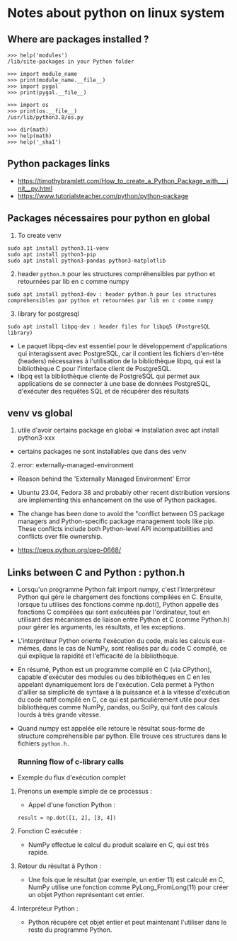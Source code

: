 # Notes about python on linux system

## Where are packages installed ?

```
>>> help('modules')
/lib/site-packages in your Python folder

>>> import module_name
>>> print(module_name.__file__)
>>> import pygal
>>> print(pygal.__file__)

>>> import os
>>> print(os.__file__)
/usr/lib/python3.8/os.py
```


```
>>> dir(math)
>>> help(math)
>>> help('_sha1')
```

## Python packages links
- https://timothybramlett.com/How_to_create_a_Python_Package_with___init__py.html
- https://www.tutorialsteacher.com/python/python-package

## Packages nécessaires pour python en global
1. To create venv
```
sudo apt install python3.11-venv
sudo apt install python3-pip
sudo apt install python3-pandas python3-matplotlib
```
2. header `python.h` pour les structures compréhensibles par python et retournées par lib en c comme numpy
```
sudo apt install python3-dev : header python.h pour les structures compréhensibles par python et retournées par lib en c comme numpy 
```
3. library for postgresql 
```
sudo apt install libpq-dev : header files for libpq5 (PostgreSQL library)
```
- Le paquet libpq-dev est essentiel pour le développement d'applications qui interagissent avec PostgreSQL, car il contient les fichiers d'en-tête (headers) nécessaires à l'utilisation de la bibliothèque libpq, qui est la bibliothèque C pour l'interface client de PostgreSQL.
- libpq est la bibliothèque cliente de PostgreSQL qui permet aux applications de se connecter à une base de données PostgreSQL, d'exécuter des requêtes SQL et de récupérer des résultats

## venv vs global
1. utile d'avoir certains package en global => installation avec apt install python3-xxx
- certains packages ne sont installables que dans des venv

2. error: externally-managed-environment

- Reason behind the 'Externally Managed Environment' Error

- Ubuntu 23.04, Fedora 38 and probably other recent distribution versions are implementing this enhancement on the use of Python packages.

- The change has been done to avoid the "conflict between OS package managers and Python-specific package management tools like pip. These conflicts include both Python-level API incompatibilities and conflicts over file ownership.

- https://peps.python.org/pep-0668/

## Links between C and Python : python.h
- Lorsqu'un programme Python fait import numpy, c'est l'interpréteur Python qui gère le chargement des fonctions compilées en C. Ensuite, lorsque tu utilises des fonctions comme np.dot(), Python appelle des fonctions C compilées qui sont exécutées par l'ordinateur, tout en utilisant des mécanismes de liaison entre Python et C (comme Python.h) pour gérer les arguments, les résultats, et les exceptions.

- L'interpréteur Python oriente l'exécution du code, mais les calculs eux-mêmes, dans le cas de NumPy, sont réalisés par du code C compilé, ce qui explique la rapidité et l'efficacité de la bibliothèque.

- En résumé, Python est un programme compilé en C (via CPython), capable d'exécuter des modules ou des bibliothèques en C en les appelant dynamiquement lors de l'exécution. Cela permet à Python d'allier sa simplicité de syntaxe à la puissance et à la vitesse d'exécution du code natif compilé en C, ce qui est particulièrement utile pour des bibliothèques comme NumPy, pandas, ou SciPy, qui font des calculs lourds à très grande vitesse.

- Quand numpy est appelée elle retoure le résultat sous-forme de structure compréhensible par python. Elle trouve ces structures dans le fichiers ```python.h.```

  ### Running flow of c-library calls
- Exemple du flux d'exécution complet

1. Prenons un exemple simple de ce processus :

    - Appel d'une fonction Python :

    ```
    result = np.dot([1, 2], [3, 4])
    ```

2. Fonction C exécutée :

    - NumPy effectue le calcul du produit scalaire en C, qui est très rapide.

3. Retour du résultat à Python :

    - Une fois que le résultat (par exemple, un entier 11) est calculé en C, NumPy utilise une fonction comme PyLong_FromLong(11) pour créer un objet Python représentant cet entier.

4. Interpréteur Python :

    - Python récupère cet objet entier et peut maintenant l'utiliser dans le reste du programme Python.
